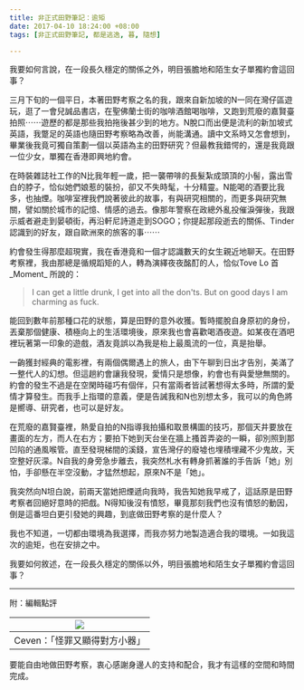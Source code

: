 ```yaml
---
title: 非正式田野筆記：逾矩
date: 2017-04-10 18:24:00 +08:00
tags: [非正式田野筆記, 都是逃逸, 暮, 隨想]

---
```


  
  
  
我要如何言說，在一段長久穩定的關係之外，明目張膽地和陌生女子單獨約會這回事？  
  
  
三月下旬的一個平日，本著田野考察之名的我，跟來自新加坡的N一同在灣仔區遊玩，逛了一會兒誠品書店，在聖佛蘭士街的咖啡酒館喝咖啡，又跑到荒廢的嘉賢臺拍照⋯⋯遊歷的都是那些我拍拖後甚少到的地方。N脫口而出便是流利的新加坡式英語，我蹩足的英語也隨田野考察略為改善，尚能溝通。讀中文系時又怎會想到，畢業後我竟可獨自策劃一個以英語為主的田野研究？但最教我錯愕的，還是我竟跟一位少女，單獨在香港即興地約會。  
  
在時裝雜誌社工作的N比我年輕一歲，把一襲帶啡的長髮紮成頭頂的小髻，露出雪白的脖子，恰似她們娘惹的裝扮，卻又不失時髦，十分精靈。N能喝的酒要比我多，也抽煙。咖啡室裡我們說著彼此的故事，有與研究相關的，而更多與研究無關，譬如關於城市的記憶、情感的過去。像那年警察在政總外亂投催淚彈後，我跟示威者避走到晏頓街，再沿軒尼詩道走到SOGO；你提起那段逝去的關係、Tinder認識到的好友，跟自歐洲來的旅客的事⋯⋯  
  
約會發生得那麼超現實，我在香港竟和一個才認識數天的女生親近地聊天。在田野考察裡，我由那總是循規蹈矩的人，轉為演繹夜夜酩酊的人，恰似Tove Lo 首_Moment_ 所說的：  
  
> I can get a little drunk, I get into all the don'ts. But on good days I am charming as fuck.

  
能回到數年前那種口花的狀態，算是田野的意外收獲。暫時擺脫自身原初的身份，丟棄那個健康、積極向上的生活環境後，原來我也會喜歡喝酒夜遊。如某夜在酒吧裡玩著第一印象的遊戲，酒友竟誤以為我是枱上最風流的一位，真是抬舉。  
  
一齣獲封經典的電影裡，有兩個偶爾遇上的旅人，由下午聊到日出才告別，美滿了一整代人的幻想。但這趟約會讓我發現，愛情只是想像，約會也有與愛戀無關的。約會的發生不過是在空閑時碰巧有個伴，只有當兩者皆試著想得太多時，所謂的愛情才算發生。而我手上指環的意義，便是告誡我和N也別想太多，我可以的角色將是嚮導、研究者，也可以是好友。  

  
在荒廢的嘉賢臺裡，熱愛自拍的N指導我拍攝和取景構圖的技巧，那個天井要放在畫面的左方，而人在右方；要拍下她到天台坐在牆上搔首弄姿的一瞬，卻別照到那凹陷的通風喉管。直至發現梯間的溪錢，宣告灣仔的廢墟也埋積埋藏不少鬼故，天空整好灰濛。N自我的身旁急步離去，我突然札水有轉身抓著誰的手告訴「她」別怕，手卻懸在半空沒動，才猛然想起，原來N不是「她」。  
  
我突然向N坦白說，前兩天當她把煙遞向我時，我告知她我早戒了，這話原是田野考察者回絕好意時的把戲。N得知後沒有憤怒，畢竟那刻我們也沒有憤怒的動因，倒是這番坦白更引發她的興趣，到底做田野考察的是什麼人？  
  
我也不知道，一切都由環境為我選擇，而我亦努力地製造適合我的環境。一如我這次的逾矩，也在安排之中。  
  
我要如何敘述，在一段長久穩定的關係以外，明目張膽地和陌生女子單獨約會這回事？  
  
  
---

  
附：編輯點評  
  
| [![](https://1.bp.blogspot.com/-FxIsHV-Mws0/WOrrqzghZgI/AAAAAAAAFd4/dBtNuCRT7RAbMQ3Rh2ktks2oWeMy4-1LACLcB/s400/Screen%2BShot%2B2017-04-10%2Bat%2B10.18.52%2BAM.png)](https://1.bp.blogspot.com/-FxIsHV-Mws0/WOrrqzghZgI/AAAAAAAAFd4/dBtNuCRT7RAbMQ3Rh2ktks2oWeMy4-1LACLcB/s1600/Screen%2BShot%2B2017-04-10%2Bat%2B10.18.52%2BAM.png) |
| ------------------------------------------------------------------------------------------------------------------------------------------------------------------------------------------------------------------------------------------------------------------------------------------------------------------------------------ |
| Ceven：「怪罪又顯得對方小器」                                                                                                                                                                                                                                                                                                                    |

要能自由地做田野考察，衷心感謝身邊人的支持和配合，我才有這樣的空間和時間完成。  
  
  

